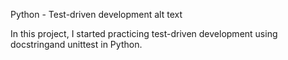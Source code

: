 Python - Test-driven development
alt text

In this project, I started practicing test-driven development using docstringand unittest in Python.
